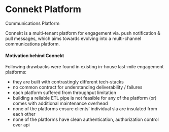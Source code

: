Connekt Platform
========================

Communications Platform

Connekt is a multi-tenant platform for engagement via. push notification & pull messages, which aims towards evolving into a multi-channel communications platform.

#### Motivation behind Connekt

Following drawbacks were found in existing in-house last-mile engagement platforms:

- they are built with contrastingly different tech-stacks
- no common contract for understanding deliverability / failures
- each platform suffered from throughput limitation
- building a reliable ETL pipe is not feasible for any of the platform (or) comes with additional maintenance overhead
- none of the platforms ensure clients’ individual sla are insulated from each other
- none of the platforms have clean authentication, authorization control over api




